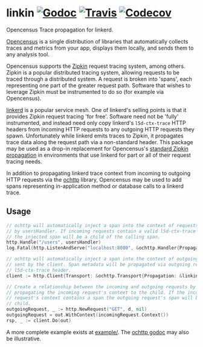 # linkin  [![Godoc](https://img.shields.io/badge/godoc-reference-blue.svg)](https://godoc.org/github.com/planetlabs/linkin) [![Travis](https://img.shields.io/travis/planetlabs/linkin.svg?maxAge=300)](https://travis-ci.com/planetlabs/linkin/) [![Codecov](https://img.shields.io/codecov/c/github/planetlabs/linkin.svg?maxAge=3600)](https://codecov.io/gh/planetlabs/linkin/)
Opencensus Trace propagation for linkerd.

[Opencensus](https://opencensus.io/) is a single distribution of libraries that
automatically collects traces and metrics from your app, displays them locally,
and sends them to any analysis tool.

Opencensus supports the [Zipkin](https://zipkin.io/) request tracing system,
among others. Zipkin is a popular distributed tracing system, allowing requests
to be traced through a distributed system. A request is broken into 'spans',
each representing one part of the greater request path. Software that wishes to
leverage Zipkin must be instrumented to do so (for example via Opencensus).

[linkerd](http://linkerd.io/) is a popular service mesh. One of linkerd's
selling points is that it provides Zipkin request tracing 'for free'. Software
need not be 'fully' instrumented, and instead need only copy linkerd's
`l5d-ctx-trace` HTTP headers from incoming HTTP requests to any outgoing HTTP
requests they spawn. Unfortunately while linkerd emits traces to Zipkin, it
propagates trace data along the request path via a non-standard header. This
package may be used as a drop-in replacement for Opencensus's
[standard Zipkin propagation](https://godoc.org/go.opencensus.io/plugin/ochttp/propagation/b3)
in environments that use linkerd for part or all of their request tracing needs.

In addition to propagating linkerd trace context from incoming to outgoing HTTP
requests via the [ochttp](https://godoc.org/go.opencensus.io/plugin/ochttp)
library, Opencensus may be used to add spans representing in-application
method or database calls to a linkerd trace.

## Usage
```go
// ochttp will automatically inject a span into the context of requests handled
// by usersHandler. If incoming requests contain a valid l5d-ctx-trace header
// the injected span will be a child of the calling span.
http.Handle("/users", usersHandler)
log.Fatal(http.ListenAndServe("localhost:8080", &ochttp.Handler{Propagation: &linkin.HTTPFormat{}}))

// ochttp will automatically inject a span into the context of outgoing requests
// sent by the client. Span metadata will be propagated via outgoing requests'
// l5d-ctx-trace header.
client := http.Client{Transport: &ochttp.Transport{Propagation: &linkin.HTTPFormat{}}}

// Create a relationship between the incoming and outgoing requests by
// propagating the incoming request's context to the child. If the incoming
// request's context contains a span the outgoing request's span will be its
// child.
outgoingRequest, _ := http.NewRequest("GET", d, nil)
outgoingRequest = out.WithContext(incomingRequest.Context())
rsp, _ := client.Do(out)
```

A more complete example exists at [example/](example/). The
[ochttp godoc](https://godoc.org/go.opencensus.io/plugin/ochttp) may also be
illustrative.
